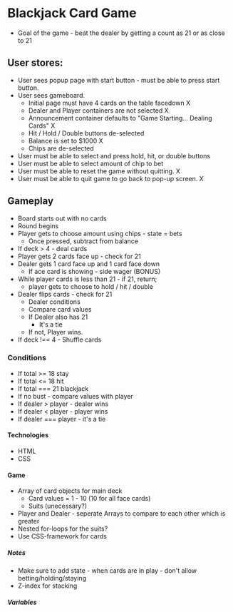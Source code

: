 # Blackjack Card Game

* Goal of the game - beat the dealer by getting a count as 21 or as close to 21

## User stores:
* User sees popup page with start button - must be able to press start button.
* User sees gameboard.
    * Initial page must have 4 cards on the table facedown  X
    * Dealer and Player containers are not selected X
    * Announcement container defaults to "Game Starting... Dealing Cards"   X
    * Hit / Hold / Double buttons de-selected   
    * Balance is set to $1000   X
    * Chips are de-selected 
* User must be able to select and press hold, hit, or double buttons
* User must be able to select amount of chip to bet
* User must be able to reset the game without quitting. X
* User must be able to quit game to go back to pop-up screen.   X

## Gameplay
* Board starts out with no cards
* Round begins
* Player gets to choose amount using chips - state = bets
    * Once pressed, subtract from balance
* If deck > 4 - deal cards
* Player gets 2 cards face up - check for 21
* Dealer gets 1 card face up and 1 card face down
    * If ace card is showing - side wager (BONUS)
* While player cards is less than 21 - if 21, return;
    * player gets to choose to hold / hit / double
* Dealer flips cards - check for 21
    * Dealer conditions
    * Compare card values
    * If Dealer also has 21
        * It's a tie 
    * If not, Player wins.
* If deck !== 4 - Shuffle cards

### Conditions
* If total >= 18 stay
* If total <= 18 hit
* If total === 21 blackjack
* If no bust - compare values with player
* If dealer > player - dealer wins
* If dealer < player - player wins
* If dealer === player - it's a tie


#### Technologies
* HTML 
* CSS


#### Game
* Array of card objects for main deck
    * Card values = 1 - 10 (10 for all face cards)
    * Suits (unecessary?)
* Player and Dealer - seperate Arrays to compare to each other which is greater
* Nested for-loops for the suits? 
* Use CSS-framework for cards


##### Notes
* Make sure to add state - when cards are in play - don't allow betting/holding/staying
* Z-index for stacking

##### Variables
